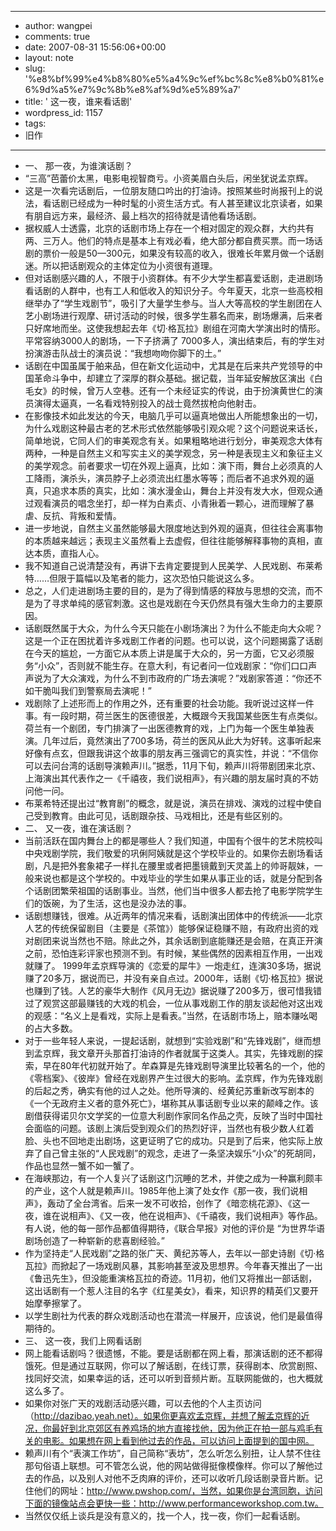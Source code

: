 - --
- author: wangpei
- comments: true
- date: 2007-08-31 15:56:06+00:00
- layout: note
- slug: '%e8%bf%99%e4%b8%80%e5%a4%9c%ef%bc%8c%e8%b0%81%e6%9d%a5%e7%9c%8b%e8%af%9d%e5%89%a7'
- title: ' 这一夜，谁来看话剧'
- wordpress_id: 1157
- tags:
- 旧作
- --
- 一、 那一夜，为谁演话剧？
- “三高”芭蕾价太黑，电影电视智商亏。小资美眉白头后，闲坐犹说孟京辉。
- 这是一次看完话剧后，一位朋友随口吟出的打油诗。按照某些时尚报刊上的说法，看话剧已经成为一种时髦的小资生活方式。有人甚至建议北京读者，如果有朋自远方来，最经济、最上档次的招待就是请他看场话剧。
- 据权威人士透露，北京的话剧市场上存在一个相对固定的观众群，大约共有两、三万人。他们的特点是基本上有戏必看，绝大部分都自费买票。而一场话剧的票价一般是50—300元，如果没有较高的收入，很难长年累月做一个话剧迷。所以把话剧观众的主体定位为小资很有道理。
- 但对话剧感兴趣的人，不限于小资群体。有不少大学生都喜爱话剧，走进剧场看话剧的人群中，也有工人和低收入的知识分子。今年夏天，北京一些高校相继举办了“学生戏剧节”，吸引了大量学生参与。当人大等高校的学生剧团在人艺小剧场进行观摩、研讨活动的时候，很多学生慕名而来，剧场爆满，后来者只好席地而坐。这使我想起去年《切·格瓦拉》剧组在河南大学演出时的情形。平常容纳3000人的剧场，一下子挤满了 7000多人，演出结束后，有的学生对扮演游击队战士的演员说：“我想吻吻你脚下的土。”
- 话剧在中国虽属于舶来品，但在新文化运动中，尤其是在后来共产党领导的中国革命斗争中，却建立了深厚的群众基础。据记载，当年延安解放区演出《白毛女》的时候，曾万人空巷。还有一个未经证实的传说，由于扮演黄世仁的演员演得太逼真，一名看戏特别投入的战士竟然拔枪向他射击。
- 在影像技术如此发达的今天，电脑几乎可以逼真地做出人所能想象出的一切，为什么戏剧这种最古老的艺术形式依然能够吸引观众呢？这个问题说来话长，简单地说，它同人们的审美观念有关。如果粗略地进行划分，审美观念大体有两种，一种是自然主义和写实主义的美学观念，另一种是表现主义和象征主义的美学观念。前者要求一切在外观上逼真，比如：演下雨，舞台上必须真的人工降雨，演杀头，演员脖子上必须流出红墨水等等；而后者不追求外观的逼真，只追求本质的真实，比如：演水漫金山，舞台上并没有发大水，但观众通过观看演员的唱念坐打，却一样为白素贞、小青揪着一颗心，进而理解了暴虐、反抗、背叛和爱情。
- 进一步地说，自然主义虽然能够最大限度地达到外观的逼真，但往往会离事物的本质越来越远；表现主义虽然看上去虚假，但往往能够解释事物的真相，直达本质，直指人心。
- 我不知道自己说清楚没有，再讲下去肯定要提到人民美学、人民戏剧、布莱希特……但限于篇幅以及笔者的能力，这次恐怕只能说这么多。
- 总之，人们走进剧场主要的目的，是为了得到情感的释放与思想的交流，而不是为了寻求单纯的感官刺激。这也是戏剧在今天仍然具有强大生命力的主要原因。
- 话剧既然属于大众，为什么今天只能在小剧场演出？为什么不能走向大众呢？这是一个正在困扰着许多戏剧工作者的问题。也可以说，这个问题揭露了话剧在今天的尴尬，一方面它从本质上讲是属于大众的，另一方面，它又必须服务“小众”，否则就不能生存。在意大利，有记者问一位戏剧家：“你们口口声声说为了大众演戏，为什么不到市政府的广场去演呢？”戏剧家答道：“你还不如干脆叫我们到警察局去演呢！”
- 戏剧除了上述形而上的作用之外，还有重要的社会功能。我听说过这样一件事。有一段时期，荷兰医生的医德很差，大概跟今天我国某些医生有点类似。荷兰有一个剧团，专门排演了一出医德教育的戏，上门为每一个医生单独表演。几年过后，竟然演出了700多场，荷兰的医风从此大为好转。这事听起来好像有点玄，但跟我讲这个故事的朋友再三强调它的真实性，并说：“不信你可以去问台湾的话剧导演赖声川。”据悉，11月下旬，赖声川将带剧团来北京、上海演出其代表作之一《千禧夜，我们说相声》，有兴趣的朋友届时真的不妨问他一问。
- 布莱希特还提出过“教育剧”的概念，就是说，演员在排戏、演戏的过程中使自己受到教育。由此可见，话剧跟杂技、马戏相比，还是有些区别的。
- 二、 又一夜，谁在演话剧？
- 当前活跃在国内舞台上的都是哪些人？我们知道，中国有个很牛的艺术院校叫中央戏剧学院，我们敬爱的巩俐阿姨就是这个学校毕业的。如果你去剧场看话剧，凡是把外套象裙子一样扎在腰里或者把墨镜戴到天灵盖上的帅哥靓妹，一般来说也都是这个学校的。中戏毕业的学生如果从事正业的话，就是分配到各个话剧团繁荣祖国的话剧事业。当然，他们当中很多人都去抢了电影学院学生们的饭碗，为了生活，这也是没办法的事。
- 话剧想赚钱，很难。从近两年的情况来看，话剧演出团体中的传统派――北京人艺的传统保留剧目（主要是《茶馆》）能够保证稳赚不赔，有政府出资的戏对剧团来说当然也不赔。除此之外，其余话剧到底能赚还是会赔，在真正开演之前，恐怕连彩评家也预测不到。有时候，某些偶然的因素相互作用，一出戏就赚了。 1999年孟京辉导演的《恋爱的犀牛》一炮走红，连演30多场，据说赚了20多万，据说而已，并没有亲自点过。2000年，话剧《切·格瓦拉》据说也赚到了钱。人艺的豪华大制作《风月无边》据说赚了200多万，很可惜我错过了观赏这部最赚钱的大戏的机会，一位从事戏剧工作的朋友谈起他对这出戏的观感：“名义上是看戏，实际上是看表。”当然，在话剧市场上，赔本赚吆喝的占大多数。
- 对于一些年轻人来说，一提起话剧，就想到“实验戏剧”和“先锋戏剧”，继而想到孟京辉，我文章开头那首打油诗的作者就属于这类人。其实，先锋戏剧的探索，早在80年代初就开始了。牟森算是先锋戏剧导演里比较著名的一个，他的《零档案》、《彼岸》曾经在戏剧界产生过很大的影响。孟京辉，作为先锋戏剧的后起之秀，确实有他的过人之处。他所导演的、经黄纪苏重新改写剧本的《一个无政府主义者的意外死亡》，堪称其从事话剧专业以来的颠峰之作。该剧借获得诺贝尔文学奖的一位意大利剧作家同名作品之壳，反映了当时中国社会面临的问题。该剧上演后受到观众们的热烈好评，当然也有极少数人红着脸、头也不回地走出剧场，这更证明了它的成功。只是到了后来，他实际上放弃了自己曾主张的“人民戏剧”的观念，走进了一条坚决娱乐“小众”的死胡同，作品也显然一蟹不如一蟹了。
- 在海峡那边，有一个人复兴了话剧这门沉睡的艺术，并使之成为一种赢利颇丰的产业，这个人就是赖声川。1985年他上演了处女作《那一夜，我们说相声》，轰动了全台湾省。后来一发不可收拾，创作了《暗恋桃花源》、《这一夜，谁在说相声》、《又一夜，他在说相声》、《千禧夜，我们说相声》等作品。有人说，他的每一部作品都值得期待，《联合早报》对他的评价是 “为世界华语剧场创造了一种崭新的悲喜剧经验。”
- 作为坚持走“人民戏剧”之路的张广天、黄纪苏等人，去年以一部史诗剧《切·格瓦拉》而掀起了一场戏剧风暴，其影响甚至波及思想界。今年春天推出了一出《鲁迅先生》，但没能重演格瓦拉的奇迹。11月初，他们又将推出一部话剧，这出话剧有一个惹人注目的名字《红星美女》，看来，知识界的精英们又要开始摩拳擦掌了。
- 以学生剧社为代表的群众戏剧活动也在潜流一样展开，应该说，他们是最值得期待的。
- 三、 这一夜，我们上网看话剧
- 网上能看话剧吗？很遗憾，不能。要是话剧都在网上看，那演话剧的还不都得饿死。但是通过互联网，你可以了解话剧，在线订票，获得剧本、欣赏剧照、找同好交流，如果幸运的话，还可以听到音频片断。互联网能做的，也大概就这么多了。
- 如果你对张广天的戏剧活动感兴趣，可以去他的个人主页访问（http://dazibao.yeah.net）。如果你更喜欢孟京辉，并想了解孟京辉的近况，你最好到北京郊区有养鸡场的地方直接找他，因为他正在拍一部与鸡毛有关的电影。如果想在网上看到他过去的作品，可以访问上面提到的国中网。
- 赖声川有个“表演工作坊”，自己简称“表坊”，怎么听怎么别扭，让人禁不住往那句俗语上联想。可不管怎么说，他的网站做得挺像模像样。你可以了解他过去的作品，以及别人对他不乏肉麻的评价，还可以收听几段话剧录音片断。记住他们的网址：http://www.pwshop.com/，当然，如果你是台湾同胞，访问下面的镜像站点会更快一些：http://www.performanceworkshop.com.tw。
- 当然仅仅纸上谈兵是没有意义的，找一个人，找一夜，你们一起看话剧。 
